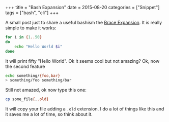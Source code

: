 +++
title = "Bash Expansion"
date = 2015-08-20
categories = ["Snippet"]
tags = ["bash", "cli"]
+++

A small post just to share a useful bashism the
[Brace Expansion](http://wiki.bash-hackers.org/syntax/expansion/brace).
It is really simple to make it works:

```bash
for i in {1..50}
do
	echo "Hello World $i"
done
```

It will print fifty "Hello World". Ok it seems cool but not amazing?
Ok, now the second feature
```bash
echo something/{foo,bar}
> something/foo something/bar
```

Still not amazed, ok now type this one:
```bash
cp some_file{,.old}
```
It will copy your file
adding a `.old` extension. I do a lot of things like this and it saves me a lot
of time, so think about it.
